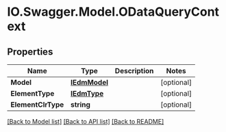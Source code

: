 # IO.Swagger.Model.ODataQueryContext
## Properties

Name | Type | Description | Notes
------------ | ------------- | ------------- | -------------
**Model** | [**IEdmModel**](IEdmModel.md) |  | [optional] 
**ElementType** | [**IEdmType**](IEdmType.md) |  | [optional] 
**ElementClrType** | **string** |  | [optional] 

[[Back to Model list]](../README.md#documentation-for-models) [[Back to API list]](../README.md#documentation-for-api-endpoints) [[Back to README]](../README.md)

